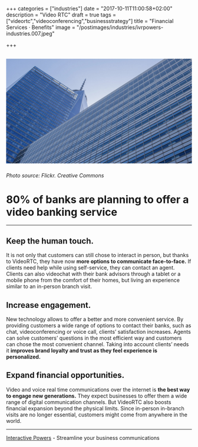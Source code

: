 +++
categories = ["industries"]
date = "2017-10-11T11:00:58+02:00"
description = "Video RTC"
draft = true
tags = ["videortc","videoconferencing","businessstrategy"]
title = "Financial Services · Benefits"
image = "/postimages/industries/ivrpowers-industries.007.jpeg"

+++

![bank building](/postimages/industries/ivrpowers-industries.007.jpeg)
-----------
###### Photo source: Flickr. Creative Commons


# 80% of banks are planning to offer a video banking service
---


## Keep the human touch.

It is not only that customers can still chose to interact in person, but thanks to VideoRTC, they have now **more options to communicate face-to-face.** If clients need help while using self-service, they can contact an agent. Clients can also videochat with their bank advisors through a tablet or a mobile phone from the comfort of their homes, but living an experience similar to an in-person branch visit. 


## Increase engagement.

New technology allows to offer a better and more convenient service. By providing customers a wide range of options to contact their banks, such as chat, videoconferencing or voice call, clients’ satisfaction increases. Agents can solve customers’ questions in the most efficient way and customers can chose the most convenient channel. Taking into account clients’ needs it **improves brand loyalty and trust as they feel experience is personalized.**


## Expand financial opportunities.

Video and voice real time communications over the internet is **the best way to engage new generations.** They expect businesses to offer them a wide range of digital communication channels. But VideoRTC also boosts financial expansion beyond the physical limits. Since in-person in-branch visits are no longer essential, customers might come from anywhere in the world.


---
[Interactive Powers](http://www.ivrpowers.com/) - Streamline your business communications
